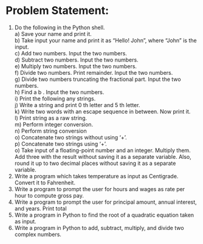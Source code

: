 # Problem Statement:
1. Do the following in the Python shell.\
a) Save your name and print it.\
b) Take input your name and print it as “Hello! John”, where “John” is the input.\
c) Add two numbers. Input the two numbers.\
d) Subtract two numbers. Input the two numbers.\
e) Multiply two numbers. Input the two numbers.\
f) Divide two numbers. Print remainder. Input the two numbers.\
g) Divide two numbers truncating the fractional part. Input the two numbers.\
h) Find a b . Input the two numbers.\
i) Print the following any strings.\
j) Write a string and print 0 th letter and 5 th letter.\
k) Write two words with an escape sequence in between. Now print it.\
l) Print string as a raw string.\
m) Perform integer conversion.\
n) Perform string conversion\
o) Concatenate two strings without using ‘+’.\
p) Concatenate two strings using ‘+’.\
o) Take input of a floating-point number and an integer. Multiply them. Add three with the result without saving it as a separate variable. Also, round it up to two decimal places without saving it as a separate variable.
2. Write a program which takes temperature as input as Centigrade. Convert it to Fahrenheit.
3. Write a program to prompt the user for hours and wages as rate per hour to compute gross pay.
4. Write a program to prompt the user for principal amount, annual interest, and years. Print total
5. Write a program in Python to find the root of a quadratic equation taken as input.
6. Write a program in Python to add, subtract, multiply, and divide two complex numbers.

